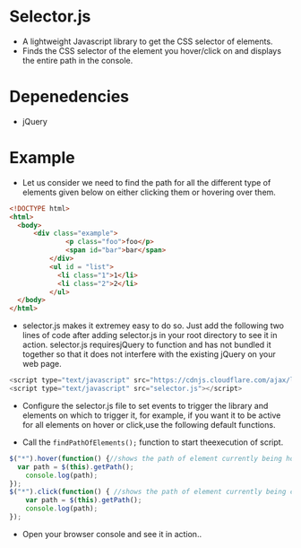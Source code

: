 # Selector.js
- A lightweight Javascript library to get the CSS selector of elements.
- Finds the CSS selector of the element you hover/click on and displays the entire path in the console.

# Depenedencies
- jQuery

# Example
- Let us consider we need to find the path for all the different type of elements given below on either clicking them or hovering over them.

```html
<!DOCTYPE html>
<html>
  <body>
      <div class="example">
              <p class="foo">foo</p>
              <span id="bar">bar</span>
          </div>
          <ul id = "list">
            <li class="1">1</li>
            <li class="2">2</li>
          </ul>
  </body>
</html>
```
- selector.js makes it extremey easy to do so. Just add the following two lines of code after adding selector.js in your root directory to see it in action. selector.js requiresjQuery to function and has not bundled it together so that it does not interfere with the existing jQuery on your web page.

```javascript
<script type="text/javascript" src="https://cdnjs.cloudflare.com/ajax/libs/jquery/3.1.1/jquery.js"></script>
<script type="text/javascript" src="selector.js"></script>
```
- Configure the selector.js file to set events to trigger the library and elements on which to trigger it, for example, if you want it to be active for all elements on hover or click,use the following default functions.

- Call the <code>findPathOfElements();</code> function to start theexecution of script.

```javascript
$("*").hover(function() {//shows the path of element currently being hovered.
  var path = $(this).getPath();
	console.log(path);
});
$("*").click(function() { //shows the path of element currently being clicked.
	var path = $(this).getPath();
	console.log(path);
});
```
- Open your browser console and see it in action..
       
